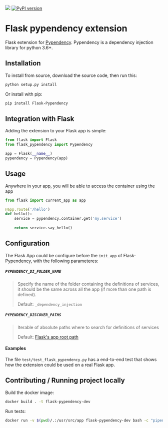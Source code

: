 ![](https://github.com/miguelgf/flask-pypendency/workflows/Tests/badge.svg)
[![PyPI version](https://badge.fury.io/py/Flask-Pypendency.svg)](https://badge.fury.io/py/Flask-Pypendency)

# Flask pypendency extension
Flask extension for [Pypendency](https://github.com/Feverup/pypendency). 
Pypendency is a dependency injection library for python 3.6+.

## Installation
To install from source, download the source code, then run this:

```bash
python setup.py install
```

Or install with pip:
    
```bash
pip install Flask-Pypendency
```

## Integration with Flask
Adding the extension to your Flask app is simple:

```python
from flask import Flask
from flask_pypendency import Pypendency

app = Flask(__name__)
pypendency = Pypendency(app)
```

## Usage

Anywhere in your app, you will be able to access the container using the app

```python
from flask import current_app as app

@app.route('/hello')
def hello():
    service = pypendency.container.get('my.service')
    
    return service.say_hello()
```

## Configuration

The Flask App could be configure before the `init_app` of Flask-Pypendency, with the following parameteres:

##### `PYPENDENCY_DI_FOLDER_NAME`
> Specify the name of the folder containing the definitions of services, it should be the same across all
> the app (if more than one path is defined).
>
> Default: `_dependency_injection`

##### `PYPENDENCY_DISCOVER_PATHS`
> Iterable of absolute paths where to search for definitions of services
>
> Default: [Flask's app root path](https://flask.palletsprojects.com/en/1.1.x/api/#flask.Flask.root_path)

#### Examples
The file `test/test_flask_pypendency.py` has a end-to-end test that shows how the extension could
be used on a real Flask app.

## Contributing / Running project locally
Build the docker image:
```bash
docker build . -t flask-pypendency-dev
```

Run tests:
```bash
docker run -v $(pwd)/.:/usr/src/app flask-pypendency-dev bash -c "pipenv run make run-tests"
```
